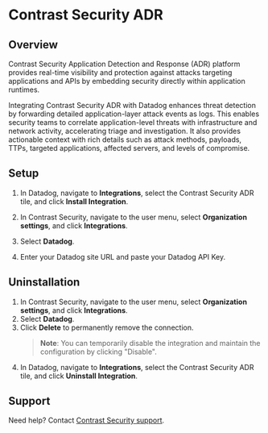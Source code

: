 # Contrast Security ADR

## Overview

Contrast Security Application Detection and Response (ADR) platform provides real-time visibility and protection against attacks targeting applications and APIs by embedding security directly within application runtimes.

Integrating Contrast Security ADR with Datadog enhances threat detection by forwarding detailed application-layer attack events as logs. This enables security teams to correlate application-level threats with infrastructure and network activity, accelerating triage and investigation. It also provides actionable context with rich details such as attack methods, payloads, TTPs, targeted applications, affected servers, and levels of compromise.

## Setup

1. In Datadog, navigate to **Integrations**, select the Contrast Security ADR tile, and click **Install Integration**.

2. In Contrast Security, navigate to the user menu, select **Organization settings**, and click **Integrations**.

3. Select **Datadog**.

4. Enter your Datadog site URL and paste your Datadog API Key.

## Uninstallation

1. In Contrast Security, navigate to the user menu, select **Organization settings**, and click **Integrations**.
2. Select **Datadog**.
3. Click **Delete** to permanently remove the connection.
   > **Note**: You can temporarily disable the integration and maintain the configuration by clicking "Disable".
4. In Datadog, navigate to **Integrations**, select the Contrast Security ADR tile, and click **Uninstall Integration**.

## Support

Need help? Contact [Contrast Security support][1].

[1]: mailto:support@contrastsecurity.com
